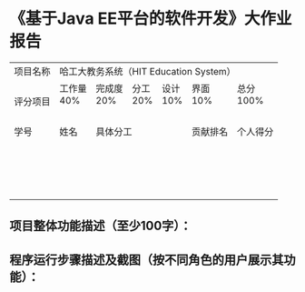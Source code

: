 # 《基于Java EE平台的软件开发》大作业报告

<table>
<tr>
<td>项目名称</td>
<td  colspan="6">哈工大教务系统（HIT Education System）</td>
</tr>
<tr>
<td rowspan="2">评分项目</td>
<td>工作量<br>40%</td>
<td>完成度<br>20%</td>
<td>分工<br>20%</td>
<td>设计<br>10%</td>
<td>界面<br>10%</td>
<td>总分<br>100%</td>
</tr>
<tr>
<td>&nbsp;</td>
<td> </td>
<td></td>
<td></td>
<td></td>
<td></td>
</tr>
<tr>
<td>学号</td>
<td>姓名</td>
<td colspan="3">具体分工</td>
<td>贡献排名</td>
<td>个人得分</td>
</tr>
<tr>
<td>&nbsp;</td>
<td></td>
<td colspan="3"></td>
<td></td>
<td></td>
</tr>
<tr>
<td>&nbsp;</td>
<td></td>
<td colspan="3"></td>
<td></td>
<td></td>
</tr>
<tr>
<td>&nbsp;</td>
<td></td>
<td colspan="3"></td>
<td></td>
<td></td>
</tr>
<tr>
<td>&nbsp;</td>
<td></td>
<td colspan="3"></td>
<td></td>
<td></td>
</tr>
</table>

## 项目整体功能描述（至少100字）：

## 程序运行步骤描述及截图（按不同角色的用户展示其功能）：